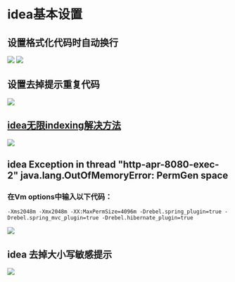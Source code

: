 # idea基本设置

## 设置格式化代码时自动换行
![](https://github.com/claer-ding/UseNotes/blob/master/images/20180227174027.png)
![](https://github.com/claer-ding/UseNotes/blob/master/images/20180308180140.png)

## 设置去掉提示重复代码
![](https://github.com/claer-ding/UseNotes/blob/master/images/20180227175329.png)

## [idea无限indexing解决方法](https://github.com/tengj/IntelliJ-IDEA-Tutorial/blob/newMaster/IntelliJ-IDEA-cache.md)
![](https://github.com/tengj/IntelliJ-IDEA-Tutorial/raw/newMaster/images/xii-a-invalidate-cache-1.jpg)

## idea Exception in thread "http-apr-8080-exec-2" java.lang.OutOfMemoryError: PermGen space
### 在Vm options中输入以下代码：
```
-Xms2048m -Xmx2048m -XX:MaxPermSize=4096m -Drebel.spring_plugin=true -Drebel.spring_mvc_plugin=true -Drebel.hibernate_plugin=true
```
![](https://github.com/claer-ding/UseNotes/blob/master/images/20180323100217.png)

## idea 去掉大小写敏感提示
![](https://github.com/claer-ding/UseNotes/blob/master/images/IDEA%E5%8E%BB%E6%8E%89%E5%A4%A7%E5%B0%8F%E5%86%99%E5%8C%BA%E5%88%86%E6%8F%90%E7%A4%BA.png)
